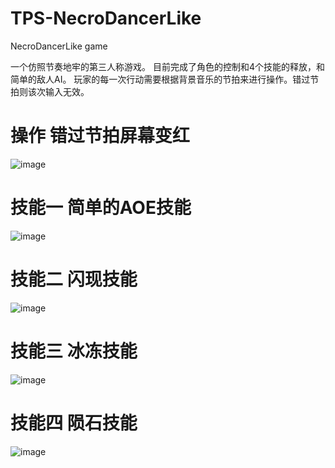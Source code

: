 # TPS-NecroDancerLike
NecroDancerLike game

一个仿照节奏地牢的第三人称游戏。
目前完成了角色的控制和4个技能的释放，和简单的敌人AI。
玩家的每一次行动需要根据背景音乐的节拍来进行操作。错过节拍则该次输入无效。

# 操作 错过节拍屏幕变红

![image](https://github.com/hjc00/TPS-NecroDancerLike/blob/master/gifs/tps1.gif)

# 技能一 简单的AOE技能

![image](https://github.com/hjc00/TPS-NecroDancerLike/blob/master/gifs/tps2.gif)

# 技能二 闪现技能

![image](https://github.com/hjc00/TPS-NecroDancerLike/blob/master/gifs/tps3.gif)

# 技能三 冰冻技能

![image](https://github.com/hjc00/TPS-NecroDancerLike/blob/master/gifs/tps4.gif)

# 技能四 陨石技能

![image](https://github.com/hjc00/TPS-NecroDancerLike/blob/master/gifs/tps5.gif)
